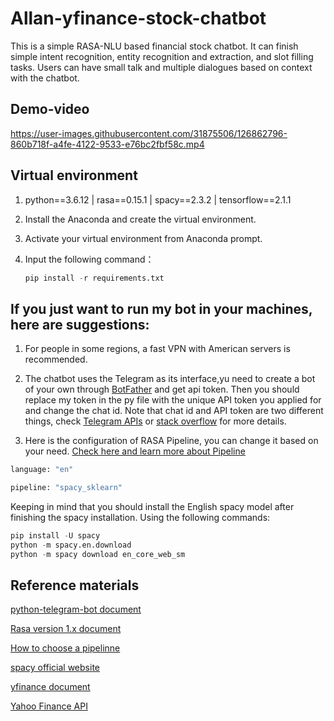 # Allan-yfinance-stock-chatbot
This is a simple RASA-NLU based financial stock chatbot. It can finish simple intent recognition, entity recognition and extraction, and slot filling tasks. Users can have small talk and multiple dialogues based on context with the chatbot.

## **Demo-video**
https://user-images.githubusercontent.com/31875506/126862796-860b718f-a4fe-4122-9533-e76bc2fbf58c.mp4

## Virtual environment

1. python==3.6.12 | rasa==0.15.1 | spacy==2.3.2 | tensorflow==2.1.1

2. Install the Anaconda and create the virtual environment.

3. Activate your virtual environment from Anaconda prompt.

4. Input the following command：

   ```python
   pip install -r requirements.txt

## If you just want to run my bot in your machines, here are suggestions:

1. For people in some regions, a fast VPN with American servers is recommended.

2. The chatbot uses the Telegram as its interface,yu need to create a bot of your own through [BotFather](https://telegram.me/botfather) and get api token. Then you should replace my token in the py file with the unique API token you applied for and change the chat id. Note that chat id and API token are two different things, check [Telegram APIs](https://core.telegram.org/api) or [stack overflow](https://stackoverflow.com/questions/32423837/telegram-bot-how-to-get-a-group-chat-id) for more details.

3. Here is the configuration of RASA Pipeline, you can change it based on your need. [Check here and learn more about Pipeline](https://legacy-docs-v1.rasa.com/nlu/choosing-a-pipeline/)
  ```python
  language: "en"
  
  pipeline: "spacy_sklearn"
  ```
Keeping in mind that you should install the English spacy model after finishing the spacy installation. Using the following commands:
  ```python
  pip install -U spacy
  python -m spacy.en.download
  python -m spacy download en_core_web_sm
  ```

## Reference materials

[python-telegram-bot document](https://pypi.org/project/python-telegram-bot/3.4/)

[Rasa version 1.x document](https://legacy-docs-v1.rasa.com/)

[How to choose a pipelinne](https://legacy-docs-v1.rasa.com/nlu/choosing-a-pipeline/)

[spacy official website](https://spacy.io/)

[yfinance document](https://pypi.org/project/yfinance/)

[Yahoo Finance API](https://aroussi.com/post/python-yahoo-finance)
